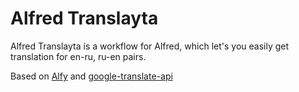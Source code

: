 # Alfred Translayta

Alfred Translayta is a workflow for Alfred, which let's you easily get translation for en-ru, ru-en pairs.

Based on [Alfy](https://github.com/sindresorhus/alfy) and [google-translate-api](https://github.com/vitalets/google-translate-api) 
